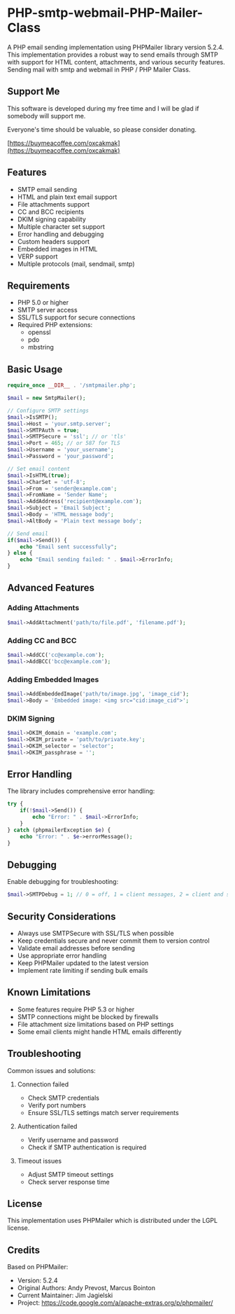 # PHP-smtp-webmail-PHP-Mailer-Class
A PHP email sending implementation using PHPMailer library version 5.2.4. This implementation provides a robust way to send emails through SMTP with support for HTML content, attachments, and various security features.
Sending mail with smtp and webmail in PHP / PHP Mailer Class.

## Support Me

This software is developed during my free time and I will be glad if somebody will support me.

Everyone's time should be valuable, so please consider donating.

[https://buymeacoffee.com/oxcakmak](https://buymeacoffee.com/oxcakmak)

## Features

- SMTP email sending
- HTML and plain text email support
- File attachments support
- CC and BCC recipients
- DKIM signing capability
- Multiple character set support
- Error handling and debugging
- Custom headers support
- Embedded images in HTML
- VERP support
- Multiple protocols (mail, sendmail, smtp)

## Requirements

- PHP 5.0 or higher
- SMTP server access
- SSL/TLS support for secure connections
- Required PHP extensions:
  - openssl
  - pdo
  - mbstring

## Basic Usage

```php
require_once __DIR__ . '/smtpmailer.php';

$mail = new SmtpMailer();

// Configure SMTP settings
$mail->IsSMTP();
$mail->Host = 'your.smtp.server';
$mail->SMTPAuth = true;
$mail->SMTPSecure = 'ssl'; // or 'tls'
$mail->Port = 465; // or 587 for TLS
$mail->Username = 'your_username';
$mail->Password = 'your_password';

// Set email content
$mail->IsHTML(true);
$mail->CharSet = 'utf-8';
$mail->From = 'sender@example.com';
$mail->FromName = 'Sender Name';
$mail->AddAddress('recipient@example.com');
$mail->Subject = 'Email Subject';
$mail->Body = 'HTML message body';
$mail->AltBody = 'Plain text message body';

// Send email
if($mail->Send()) {
    echo "Email sent successfully";
} else {
    echo "Email sending failed: " . $mail->ErrorInfo;
}
```

## Advanced Features

### Adding Attachments

```php
$mail->AddAttachment('path/to/file.pdf', 'filename.pdf');
```

### Adding CC and BCC

```php
$mail->AddCC('cc@example.com');
$mail->AddBCC('bcc@example.com');
```

### Adding Embedded Images

```php
$mail->AddEmbeddedImage('path/to/image.jpg', 'image_cid');
$mail->Body = 'Embedded image: <img src="cid:image_cid">';
```

### DKIM Signing

```php
$mail->DKIM_domain = 'example.com';
$mail->DKIM_private = 'path/to/private.key';
$mail->DKIM_selector = 'selector';
$mail->DKIM_passphrase = '';
```

## Error Handling

The library includes comprehensive error handling:

```php
try {
    if(!$mail->Send()) {
        echo "Error: " . $mail->ErrorInfo;
    }
} catch (phpmailerException $e) {
    echo "Error: " . $e->errorMessage();
}
```

## Debugging

Enable debugging for troubleshooting:

```php
$mail->SMTPDebug = 1; // 0 = off, 1 = client messages, 2 = client and server messages
```

## Security Considerations

- Always use SMTPSecure with SSL/TLS when possible
- Keep credentials secure and never commit them to version control
- Validate email addresses before sending
- Use appropriate error handling
- Keep PHPMailer updated to the latest version
- Implement rate limiting if sending bulk emails

## Known Limitations

- Some features require PHP 5.3 or higher
- SMTP connections might be blocked by firewalls
- File attachment size limitations based on PHP settings
- Some email clients might handle HTML emails differently

## Troubleshooting

Common issues and solutions:

1. Connection failed
   - Check SMTP credentials
   - Verify port numbers
   - Ensure SSL/TLS settings match server requirements

2. Authentication failed
   - Verify username and password
   - Check if SMTP authentication is required

3. Timeout issues
   - Adjust SMTP timeout settings
   - Check server response time

## License

This implementation uses PHPMailer which is distributed under the LGPL license.

## Credits

Based on PHPMailer:
- Version: 5.2.4
- Original Authors: Andy Prevost, Marcus Bointon
- Current Maintainer: Jim Jagielski
- Project: https://code.google.com/a/apache-extras.org/p/phpmailer/
